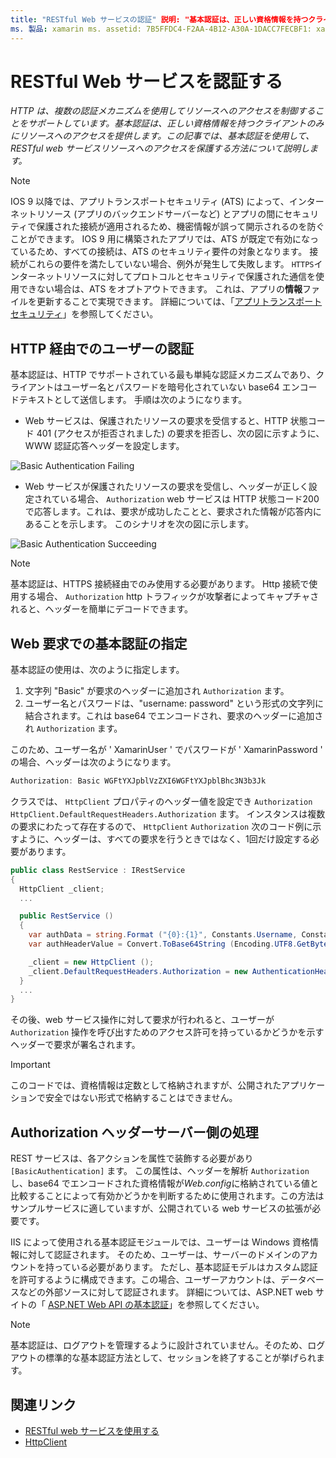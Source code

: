 ```yaml
---
title: "RESTful Web サービスの認証" 説明: "基本認証は、正しい資格情報を持つクライアントのみにリソースへのアクセスを提供します。 この記事では、基本認証を使用して、RESTful web サービスリソースへのアクセスを保護する方法について説明します。 "
ms. 製品: xamarin ms. assetid: 7B5FFDC4-F2AA-4B12-A30A-1DACC7FECBF1: xamarin-forms author: davidbritch ms. author: dabritch ms. date: 01/22/2018 no loc: [ Xamarin.Forms , Xamarin.Essentials ]
---
```


# <a name="authenticate-a-restful-web-service"></a>RESTful Web サービスを認証する

_HTTP は、複数の認証メカニズムを使用してリソースへのアクセスを制御することをサポートしています。基本認証は、正しい資格情報を持つクライアントのみにリソースへのアクセスを提供します。この記事では、基本認証を使用して、RESTful web サービスリソースへのアクセスを保護する方法について説明します。_

> [!NOTE]
> IOS 9 以降では、アプリトランスポートセキュリティ (ATS) によって、インターネットリソース (アプリのバックエンドサーバーなど) とアプリの間にセキュリティで保護された接続が適用されるため、機密情報が誤って開示されるのを防ぐことができます。 IOS 9 用に構築されたアプリでは、ATS が既定で有効になっているため、すべての接続は、ATS のセキュリティ要件の対象となります。 接続がこれらの要件を満たしていない場合、例外が発生して失敗します。
> `HTTPS`インターネットリソースに対してプロトコルとセキュリティで保護された通信を使用できない場合は、ATS をオプトアウトできます。 これは、アプリの**情報**ファイルを更新することで実現できます。 詳細については、「[アプリトランスポートセキュリティ](~/ios/app-fundamentals/ats.md)」を参照してください。

## <a name="authenticating-users-over-http"></a>HTTP 経由でのユーザーの認証

基本認証は、HTTP でサポートされている最も単純な認証メカニズムであり、クライアントはユーザー名とパスワードを暗号化されていない base64 エンコードテキストとして送信します。 手順は次のようになります。

- Web サービスは、保護されたリソースの要求を受信すると、HTTP 状態コード 401 (アクセスが拒否されました) の要求を拒否し、次の図に示すように、WWW 認証応答ヘッダーを設定します。

![](rest-images/basic-authentication-fail.png "Basic Authentication Failing")

- Web サービスが保護されたリソースの要求を受信し、ヘッダーが正しく設定されている場合、 `Authorization` web サービスは HTTP 状態コード200で応答します。これは、要求が成功したことと、要求された情報が応答内にあることを示します。 このシナリオを次の図に示します。

![](rest-images/basic-authentication-success.png "Basic Authentication Succeeding")

> [!NOTE]
> 基本認証は、HTTPS 接続経由でのみ使用する必要があります。 Http 接続で使用する場合、 `Authorization` http トラフィックが攻撃者によってキャプチャされると、ヘッダーを簡単にデコードできます。

## <a name="specifying-basic-authentication-in-a-web-request"></a>Web 要求での基本認証の指定

基本認証の使用は、次のように指定します。

1. 文字列 "Basic" が要求のヘッダーに追加され `Authorization` ます。
1. ユーザー名とパスワードは、"username: password" という形式の文字列に結合されます。これは base64 でエンコードされ、要求のヘッダーに追加され `Authorization` ます。

このため、ユーザー名が ' XamarinUser ' でパスワードが ' XamarinPassword ' の場合、ヘッダーは次のようになります。

```csharp
Authorization: Basic WGFtYXJpblVzZXI6WGFtYXJpblBhc3N3b3Jk
```

クラスでは、 `HttpClient` プロパティのヘッダー値を設定でき `Authorization` `HttpClient.DefaultRequestHeaders.Authorization` ます。 インスタンスは複数の要求にわたって存在するので、 `HttpClient` `Authorization` 次のコード例に示すように、ヘッダーは、すべての要求を行うときではなく、1回だけ設定する必要があります。

```csharp
public class RestService : IRestService
{
  HttpClient _client;
  ...

  public RestService ()
  {
    var authData = string.Format ("{0}:{1}", Constants.Username, Constants.Password);
    var authHeaderValue = Convert.ToBase64String (Encoding.UTF8.GetBytes (authData));

    _client = new HttpClient ();
    _client.DefaultRequestHeaders.Authorization = new AuthenticationHeaderValue ("Basic", authHeaderValue);
  }
  ...
}
```

その後、web サービス操作に対して要求が行われると、ユーザーが `Authorization` 操作を呼び出すためのアクセス許可を持っているかどうかを示すヘッダーで要求が署名されます。

> [!IMPORTANT]
> このコードでは、資格情報は定数として格納されますが、公開されたアプリケーションで安全ではない形式で格納することはできません。

## <a name="processing-the-authorization-header-server-side"></a>Authorization ヘッダーサーバー側の処理

REST サービスは、各アクションを属性で装飾する必要があり `[BasicAuthentication]` ます。 この属性は、ヘッダーを解析 `Authorization` し、base64 でエンコードされた資格情報が*Web.config*に格納されている値と比較することによって有効かどうかを判断するために使用されます。この方法はサンプルサービスに適していますが、公開されている web サービスの拡張が必要です。

IIS によって使用される基本認証モジュールでは、ユーザーは Windows 資格情報に対して認証されます。 そのため、ユーザーは、サーバーのドメインのアカウントを持っている必要があります。 ただし、基本認証モデルはカスタム認証を許可するように構成できます。この場合、ユーザーアカウントは、データベースなどの外部ソースに対して認証されます。 詳細については、ASP.NET web サイトの「 [ASP.NET Web API の基本認証](https://www.asp.net/web-api/overview/security/basic-authentication)」を参照してください。

> [!NOTE]
> 基本認証は、ログアウトを管理するように設計されていません。そのため、ログアウトの標準的な基本認証方法として、セッションを終了することが挙げられます。

## <a name="related-links"></a>関連リンク

- [RESTful web サービスを使用する](~/xamarin-forms/data-cloud/web-services/rest.md)
- [HttpClient](https://msdn.microsoft.com/library/system.net.http.httpclient(v=vs.110).aspx)
